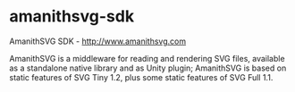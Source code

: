 # amanithsvg-sdk
AmanithSVG SDK - http://www.amanithsvg.com

AmanithSVG is a middleware for reading and rendering SVG files, available as a standalone native library and as Unity plugin; AmanithSVG is based on static features of SVG Tiny 1.2, plus some static features of SVG Full 1.1.
